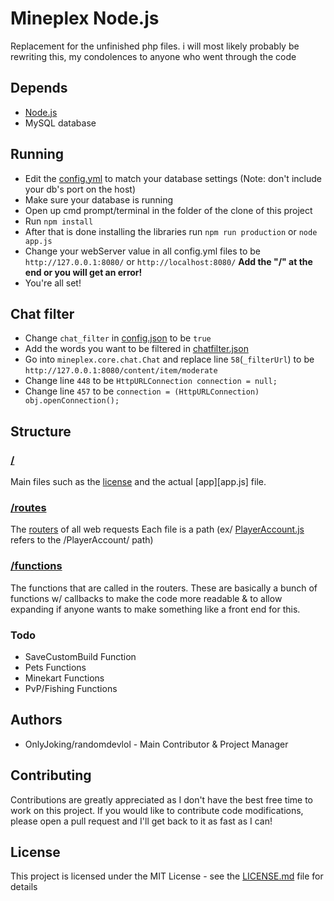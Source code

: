 # Mineplex Node.js
Replacement for the unfinished php files.
i will most likely probably be rewriting this, my condolences to anyone who went through the code

## Depends
* [Node.js](https://nodejs.org)
* MySQL database

## Running
* Edit the [config.yml](config.json) to match your database settings (Note: don't include your db's port on the host)
* Make sure your database is running
* Open up cmd prompt/terminal in the folder of the clone of this project
* Run ```npm install```
* After that is done installing the libraries run ```npm run production``` or ```node app.js```
* Change your webServer value in all config.yml files to be ```http://127.0.0.1:8080/``` or ```http://localhost:8080/``` **Add the "/" at the end or you will get an error!**
* You're all set!

## Chat filter
* Change ```chat_filter``` in [config.json](config.json) to be ```true```
* Add the words you want to be filtered in [chatfilter.json](chatfilter.json)
* Go into `mineplex.core.chat.Chat` and replace line ```58```(```_filterUrl```) to be `http://127.0.0.1:8080/content/item/moderate`
* Change line ```448``` to be ```HttpURLConnection connection = null;```
* Change line ```457``` to be ```connection = (HttpURLConnection) obj.openConnection();```

## Structure
### [/](/)
Main files such as the [license](LICENSE.md) and the actual [app][app.js] file.

### [/routes](/routes)
The [routers](https://expressjs.com/en/api.html#router) of all web requests Each file is a path (ex/ [PlayerAccount.js](/routes/PlayerAccount.js) refers to the /PlayerAccount/ path)

### [/functions](/functions)
The functions that are called in the routers. These are basically a bunch of functions w/ callbacks to make the code more readable & to allow expanding if anyone wants to make something like a front end for this.

### Todo
* SaveCustomBuild Function
* Pets Functions
* Minekart Functions
* PvP/Fishing Functions

## Authors
* OnlyJoking/randomdevlol - Main Contributor & Project Manager

## Contributing
Contributions are greatly appreciated as I don't have the best free time to work on this project. If you would like to contribute code modifications, please open a pull request and I'll get back to it as fast as I can!

## License
This project is licensed under the MIT License - see the [LICENSE.md](LICENSE.md) file for details
